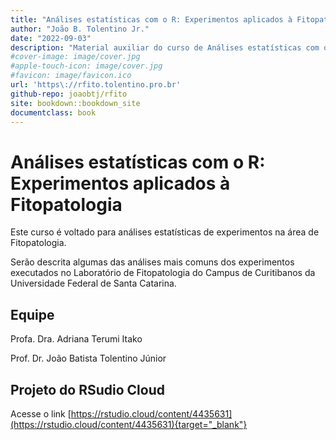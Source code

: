 ```yaml
--- 
title: "Análises estatísticas com o R: Experimentos aplicados à Fitopatologia"
author: "João B. Tolentino Jr."
date: "2022-09-03"
description: "Material auxiliar do curso de Análises estatísticas com o R: Experimentos aplicados à Fitopatologia."
#cover-image: image/cover.jpg
#apple-touch-icon: image/cover.jpg
#favicon: image/favicon.ico
url: 'https\://rfito.tolentino.pro.br'
github-repo: joaobtj/rfito
site: bookdown::bookdown_site
documentclass: book
---
```


# Análises estatísticas com o R: Experimentos aplicados à Fitopatologia

Este curso é voltado para análises estatísticas de experimentos na área de Fitopatologia.

Serão descrita algumas das análises mais comuns dos experimentos executados no Laboratório de Fitopatologia do Campus de Curitibanos da Universidade Federal de Santa Catarina.

## Equipe

Profa. Dra. Adriana Terumi Itako

Prof. Dr. João Batista Tolentino Júnior

## Projeto do RSudio Cloud

Acesse o link [https://rstudio.cloud/content/4435631](https://rstudio.cloud/content/4435631){target="_blank"}
